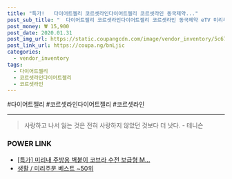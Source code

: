 ```yaml
--- 
title: "특가!   다이어트젤리 코르셋라인다이어트젤리 코르셋라인 동국제약..." 
post_sub_title: "  다이어트젤리 코르셋라인다이어트젤리 코르셋라인 동국제약 eTV 미리주문" 
post_money: ₩ 15,900 
post_date: 2020.01.31 
post_img_url: https://static.coupangcdn.com/image/vendor_inventory/5c67/819fe5e226bf42af2ec3ac5c52330786ac3382a440fbec95d7915db47828.jpg 
post_link_url: https://coupa.ng/bnLjic 
categories: 
  - vendor_inventory 
tags: 
  - 다이어트젤리 
  - 코르셋라인다이어트젤리 
  - 코르셋라인 
--- 
```

  #다이어트젤리 #코르셋라인다이어트젤리 #코르셋라인 
<hr> 

> 사랑하고 나서 잃는 것은 전혀 사랑하지 않았던 것보다 더 낫다. - 테니슨 


### POWER LINK

* <a href="https://blog.naver.com/an0733/221790377093" target="_blank">[특가] 미리내 주방용 벽붙이 코브라 수전 보급형 M...</a>
* <a href="https://blog.naver.com/santokki14/221791022752" target="_blank">생활 / 미리주문 베스트 ~50위</a>
